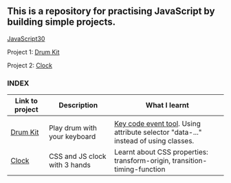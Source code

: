 ## This is a repository for practising JavaScript by building simple projects.

[JavaScript30](https://javascript30.com)

Project 1: [Drum Kit](https://ek8-drum-kit.netlify.app)

Project 2: [Clock](https://e-k8-clock.netlify.app)

### INDEX

| Link to project                              | Description                   | What I learnt                                                                                               |
| -------------------------------------------- | ----------------------------- | ----------------------------------------------------------------------------------------------------------- |
|                                              |
| [Drum Kit](https://ek8-drum-kit.netlify.app) | Play drum with your keyboard  | [Key code event tool](https://keycode.info/). Using attribute selector "data-..." instead of using classes. |
| [Clock](https://e-k8-clock.netlify.app)      | CSS and JS clock with 3 hands | Learnt about CSS properties: transform-origin, transition-timing-function                                   |
